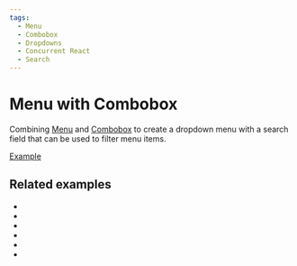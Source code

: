 ```yaml
---
tags:
  - Menu
  - Combobox
  - Dropdowns
  - Concurrent React
  - Search
---
```


# Menu with Combobox

<div data-description>

Combining [Menu](/components/menu) and [Combobox](/components/combobox) to create a dropdown menu with a search field that can be used to filter menu items.

</div>

<div data-tags></div>

<a href="./index.tsx" data-playground>Example</a>

## Related examples

<div data-cards="examples">

- [](/examples/menu-nested-combobox)
- [](/examples/select-combobox)
- [](/examples/menubar-navigation)
- [](/examples/combobox-tabs)
- [](/examples/dialog-combobox-tab-command-menu)
- [](/examples/dialog-combobox-command-menu)

</div>
